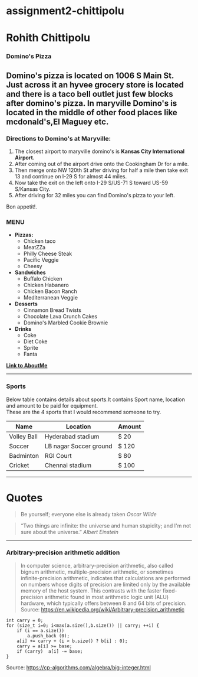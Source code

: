 # assignment2-chittipolu
# Rohith Chittipolu
### Domino's Pizza
**Domino's pizza** is located on 1006 S Main St. Just across it an hyvee grocery store is located and there is a taco bell outlet just few blocks after domino's pizza. In maryville **Domino's** is located in the middle of other food places like mcdonald's,El Maguey etc. 
---
### Directions to Domino's at Maryville:
1. The closest airport to maryville domino's is **Kansas City International Airport.**
2. After coming out of the airport drive onto the Cookingham Dr for a mile.
3. Then merge onto NW 120th St after driving for half a mile then take exit 13 and continue on I-29 S for almost 44 miles.
4. Now  take the exit on the left onto I-29 S/US-71 S toward US-59 S/Kansas City.
5. After driving for 32 miles you can find Domino's pizza to your left.

Bon appetit!.

### MENU
* **Pizzas:**
    - Chicken taco
    - MeatZZa
    - Philly Cheese Steak
    - Pacific Veggie
    - Cheesy
* **Sandwiches**
    - Buffalo Chicken
    - Chicken Habanero
    - Chicken Bacon Ranch
    - Mediterranean Veggie
* **Desserts**
    - Cinnamon Bread Twists
    - Chocolate Lava Crunch Cakes
    - Domino's Marbled Cookie Brownie
* **Drinks**
    - Coke
    - Diet Coke
    - Sprite
    - Fanta

**[Link to AboutMe](AboutMe.md)**

---
### Sports
Below table contains details about sports.It contains Sport name, location and amount to be paid for equipment.<br>These are the  4 sports that I would recommend someone to try.

|  Name | Location | Amount|
|-------|----------|-------|
|Volley Ball| Hyderabad stadium | $ 20 |
|Soccer| LB nagar Soccer ground | $ 120 |
|Badminton| RGI Court | $ 80 |
|Cricket| Chennai stadium | $ 100  |

---
# Quotes

>Be yourself; everyone else is already taken  _Oscar Wilde_

>“Two things are infinite: the universe and human stupidity; and I'm not sure about the universe.”    _Albert Einstein_

---
### Arbitrary-precision arithmetic addition

>In computer science, arbitrary-precision arithmetic, also called bignum arithmetic, multiple-precision arithmetic, or sometimes infinite-precision arithmetic, indicates that calculations are performed on numbers whose digits of precision are limited only by the available memory of the host system. This contrasts with the faster fixed-precision arithmetic found in most arithmetic logic unit (ALU) hardware, which typically offers between 8 and 64 bits of precision.
Source: <https://en.wikipedia.org/wiki/Arbitrary-precision_arithmetic>

```
int carry = 0;
for (size_t i=0; i<max(a.size(),b.size()) || carry; ++i) {
    if (i == a.size())
        a.push_back (0);
    a[i] += carry + (i < b.size() ? b[i] : 0);
    carry = a[i] >= base;
    if (carry)  a[i] -= base;
}
```
Source: <https://cp-algorithms.com/algebra/big-integer.html>



